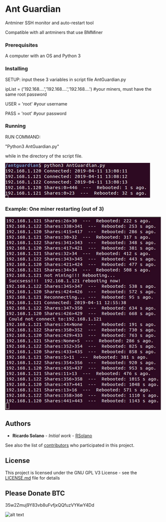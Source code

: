 # Ant Guardian

Antminer SSH monitor and auto-restart tool 

Compatible with all antminers that use BMMiner

### Prerequisites

A computer with an OS and Python 3

### Installing
SETUP: input these 3 variables in script file AntGuardian.py

ipList = ('192.168....','192.168....','192.168....') #your miners, must have the same root password

USER = 'root' #your username

PASS = 'root' #your password

### Running
RUN COMMAND: 

"Python3 AntGuardian.py"

while in the directory of the script file.

![alt text](https://raw.githubusercontent.com/rsolano60/Examples/master/init.jpeg)

### Example: One miner restarting (out of 3)

![alt text](https://raw.githubusercontent.com/rsolano60/Examples/master/work.jpeg)

## Authors

* **Ricardo Solano** - *Initial work* - [RSolano](https://github.com/rsolano60)

See also the list of [contributors](https://github.com/your/project/contributors) who participated in this project.

## License

This project is licensed under the GNU GPL V3 License - see the [LICENSE.md](LICENSE.md) file for details

## Please Donate BTC

35w2Zmuj9Y83vb8uFvfjxQQfuzVYKwY4Dd

![alt text](https://blockchain.info/qr?data=35w2Zmuj9Y83vb8uFvfjxQQfuzVYKwY4Dd&size=200)

